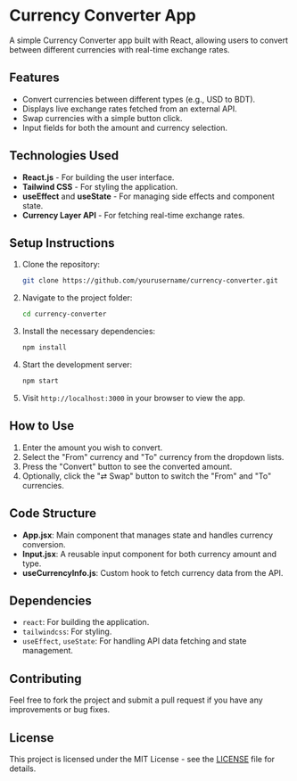 
# Currency Converter App

A simple Currency Converter app built with React, allowing users to convert between different currencies with real-time exchange rates.

## Features

- Convert currencies between different types (e.g., USD to BDT).
- Displays live exchange rates fetched from an external API.
- Swap currencies with a simple button click.
- Input fields for both the amount and currency selection.

## Technologies Used

- **React.js** - For building the user interface.
- **Tailwind CSS** - For styling the application.
- **useEffect** and **useState** - For managing side effects and component state.
- **Currency Layer API** - For fetching real-time exchange rates.

## Setup Instructions

1. Clone the repository:

    ```bash
    git clone https://github.com/yourusername/currency-converter.git
    ```

2. Navigate to the project folder:

    ```bash
    cd currency-converter
    ```

3. Install the necessary dependencies:

    ```bash
    npm install
    ```

4. Start the development server:

    ```bash
    npm start
    ```

5. Visit `http://localhost:3000` in your browser to view the app.

## How to Use

1. Enter the amount you wish to convert.
2. Select the "From" currency and "To" currency from the dropdown lists.
3. Press the "Convert" button to see the converted amount.
4. Optionally, click the "⇄ Swap" button to switch the "From" and "To" currencies.

## Code Structure

- **App.jsx**: Main component that manages state and handles currency conversion.
- **Input.jsx**: A reusable input component for both currency amount and type.
- **useCurrencyInfo.js**: Custom hook to fetch currency data from the API.

## Dependencies

- `react`: For building the application.
- `tailwindcss`: For styling.
- `useEffect`, `useState`: For handling API data fetching and state management.

## Contributing

Feel free to fork the project and submit a pull request if you have any improvements or bug fixes.

## License

This project is licensed under the MIT License - see the [LICENSE](LICENSE) file for details.

